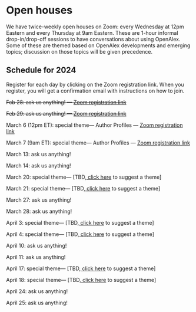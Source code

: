 # Open houses

We have twice-weekly open houses on Zoom: every Wednesday at 12pm Eastern and every Thursday at 9am Eastern. These are 1-hour informal drop-in/drop-off sessions to have conversations about using OpenAlex. Some of these are themed based on OpenAlex developments and emerging topics; discussion on those topics will be given precedence.

## Schedule for 2024

Register for each day by clicking on the Zoom registration link. When you register, you will get a confirmation email with instructions on how to join.

~~Feb 28: ask us anything! — [Zoom registration link](https://zoom.us/meeting/register/tJwkf-CgrzgpH9ehib_mzGZWKcbFNUaj1plS)~~

~~Feb 29: ask us anything! — [Zoom registration link](https://zoom.us/meeting/register/tJEvduGqpjstGdP9FOP69q-TguPglY70g4H4)~~

March 6 (12pm ET): special theme— Author Profiles — [Zoom registration link](https://zoom.us/meeting/register/tJ0uce-srD8oHdW8TjEx6427H56L1WaeDPGO)

March 7 (9am ET): special theme— Author Profiles — [Zoom registration link](https://zoom.us/meeting/register/tJMpceuuqDIqG9K7wMfJbbT14-sE9Lc-GnCz)

March 13: ask us anything!

March 14: ask us anything!

March 20: special theme— \[TBD,[ click here](https://openalex.org/feedback) to suggest a theme]

March 21: special theme— \[TBD,[ click here](https://openalex.org/feedback) to suggest a theme]

March 27: ask us anything!

March 28: ask us anything!

April 3: special theme— \[TBD,[ click here](https://openalex.org/feedback) to suggest a theme]

April 4: special theme— \[TBD,[ click here](https://openalex.org/feedback) to suggest a theme]

April 10: ask us anything!

April 11: ask us anything!

April 17: special theme— \[TBD,[ click here](https://openalex.org/feedback) to suggest a theme]

April 18: special theme— \[TBD,[ click here](https://openalex.org/feedback) to suggest a theme]

April 24: ask us anything!

April 25: ask us anything!
